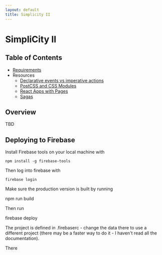 ```yaml
---
layout: default
title: Simplicity II
---
```

# SimpliCity II

## Table of Contents

- [Requirements](./requirements/README)
- Resources
  - [Declarative events vs imperative actions](./resources-literature-concepts/declarative-events-vs-imperative-actions)
  - [PostCSS and CSS Modules](./resources-literature-concepts/postcss-and-css-modules)
  - [React Apps with Pages](./resources-literature-concepts/react-apps-with-pages)
  - [Sagas](./resources-literature-concepts/sagas)


## Overview

TBD

## Deploying to Firebase

Install Firebase tools on your local machine with

    npm install -g firebase-tools

Then log into firebase with

    firebase login

Make sure the production version is built by running

  npm run build

Then run

  firebase deploy

The project is defined in .firebaserc - change the data there to use a different project (there may be a faster way to do it - I haven't read all the documentation).

There
